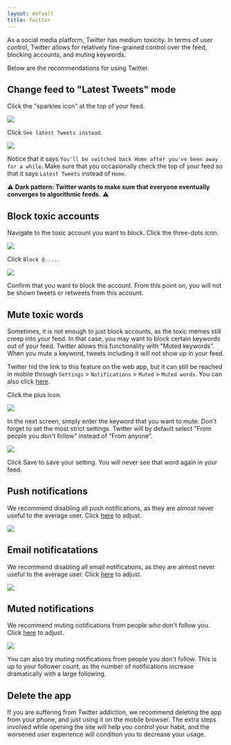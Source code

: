 ```yaml
---
layout: default
title: Twitter
---
```


As a social media platform, Twitter has medium toxicity. In terms of user control, Twitter allows for relatively fine-grained control over the feed, blocking accounts, and muting keywords.

Below are the recommendations for using Twitter.

## Change feed to "Latest Tweets" mode

Click the "sparkles icon" at the top of your feed.

![](/assets/twitter-latest-tweets-1.png)

Click `See latest Tweets instead`.

![](/assets/twitter-latest-tweets-2.png)

Notice that it says `You'll be switched back Home after you've been away for a while`. Make sure that you occasionally check the top of your feed so that it says `Latest Tweets` instead of `Home`.

⚠️ **Dark pattern: Twitter wants to make sure that everyone eventually converges to algorithmic feeds.** ⚠️

## Block toxic accounts

Navigate to the toxic account you want to block. Click the three-dots icon.

![](/assets/twitter-block-1.png)

Click `Block @....`.

![](/assets/twitter-block-2.png)

Confirm that you want to block the account. From this point on, you will not be shown tweets or retweets from this account.

## Mute toxic words

Sometimes, it is not enough to just block accounts, as the toxic memes still creep into your feed. In that case, you may want to block certain keywords out of your feed. Twitter allows this functionality with "Muted keywords". When you mute a keyword, tweets including it will not show up in your feed.

Twitter hid the link to this feature on the web app, but it can still be reached in mobile through `Settings` > `Notifications` > `Muted` > `Muted words`. You can also click <a href="https://twitter.com/settings/muted_keywords" target="_blank">here</a>.

Click the plus icon.

![](/assets/twitter-muted-keywords-1.png)

In the next screen, simply enter the keyword that you want to mute. Don't forget to set the most strict settings. Twitter will by default select "From people you don't follow" instead of "From anyone".

![](/assets/twitter-muted-keywords-2.png)

Click Save to save your setting. You will never see that word again in your feed.

## Push notifications

We recommend disabling all push notifications, as they are almost never useful to the average user. Click <a href="https://twitter.com/settings/push_notifications" target="_blank">here</a> to adjust.

![](/assets/twitter-push-notifications.png)

## Email notificatations

We recommend disabling all email notifications, as they are almost never useful to the average user. Click <a href="https://twitter.com/settings/email_notifications" target="_blank">here</a> to adjust.

![](/assets/twitter-email-notifications.png)

## Muted notifications

We recommend muting notifications from people who don't follow you. Click <a href="https://twitter.com/settings/notifications/advanced_filters" target="_blank">here</a> to adjust.

![](/assets/twitter-muted-notifications.png)

You can also try muting notifications from people you don't follow. This is up to your follower count, as the number of notifications increase dramatically with a large following.

## Delete the app

If you are suffering from Twitter addiction, we recommend deleting the app from your phone, and just using it on the mobile browser. The extra steps involved while opening the site will help you control your habit, and the worsened user experience will condition you to decrease your usage.
